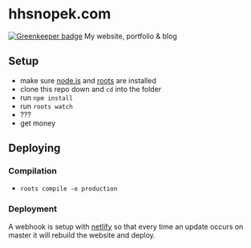 # hhsnopek.com

[![Greenkeeper badge](https://badges.greenkeeper.io/hhsnopek/hhsnopek.github.io.svg)](https://greenkeeper.io/)
My website, portfolio & blog

## Setup
- make sure [node.js](http://nodejs.org) and [roots](http://roots.cx) are installed
- clone this repo down and `cd` into the folder
- run `npm install`
- run `roots watch`
- ???
- get money

## Deploying
### Compilation
- `roots compile -e production`

### Deployment
A webhook is setup with [netlify](//netlify.com) so that every time an update occurs on master it will rebuild the website and deploy.
